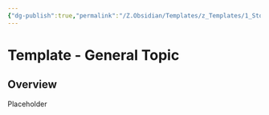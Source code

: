 ```yaml
---
{"dg-publish":true,"permalink":"/Z.Obsidian/Templates/z_Templates/1_Story World Templates/Other/Template - General Topic/"}
---
```


# Template - General Topic
## Overview
Placeholder


